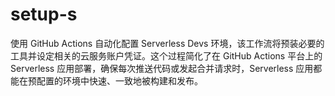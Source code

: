 # setup-s
使用 GitHub Actions 自动化配置 Serverless Devs 环境，该工作流将预装必要的工具并设定相关的云服务账户凭证。这个过程简化了在 GitHub Actions 平台上的 Serverless 应用部署，确保每次推送代码或发起合并请求时，Serverless 应用都能在预配置的环境中快速、一致地被构建和发布。
